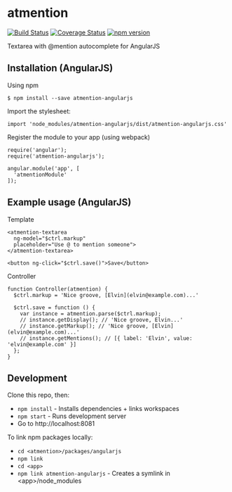 # atmention

[![Build Status](https://travis-ci.org/jorritdenbroeder/atmention.svg?branch=master)](https://travis-ci.org/jorritdenbroeder/atmention)
[![Coverage Status](https://coveralls.io/repos/github/jorritdenbroeder/atmention/badge.svg?branch=master)](https://coveralls.io/github/jorritdenbroeder/atmention?branch=master)
[![npm version](https://badge.fury.io/js/atmention.svg)](https://badge.fury.io/js/atmention)

Textarea with @mention autocomplete for AngularJS

## Installation (AngularJS)

Using npm
```
$ npm install --save atmention-angularjs
```

Import the stylesheet:
```
import 'node_modules/atmention-angularjs/dist/atmention-angularjs.css'
```

Register the module to your app (using webpack)
```
require('angular');
require('atmention-angularjs');

angular.module('app', [
  'atmentionModule'
]);
```

## Example usage (AngularJS)

Template
```
<atmention-textarea
  ng-model="$ctrl.markup"
  placeholder="Use @ to mention someone">
</atmention-textarea>

<button ng-click="$ctrl.save()">Save</button>
```

Controller
```
function Controller(atmention) {
  $ctrl.markup = 'Nice groove, [Elvin](elvin@example.com)...'

  $ctrl.save = function () {
    var instance = atmention.parse($ctrl.markup);
    // instance.getDisplay(); // 'Nice groove, Elvin...'
    // instance.getMarkup(); // 'Nice groove, [Elvin](elvin@example.com)...'
    // instance.getMentions(); // [{ label: 'Elvin', value: 'elvin@example.com' }]
  };
}
```

## Development

Clone this repo, then:
* `npm install` - Installs dependencies + links workspaces
* `npm start` - Runs development server
* Go to http://localhost:8081

To link npm packages locally:
* `cd <atmention>/packages/angularjs`
* `npm link`
* `cd <app>`
* `npm link atmention-angularjs` - Creates a symlink in &lt;app&gt;/node_modules
